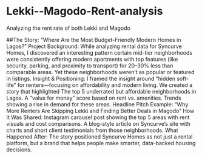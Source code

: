 # Lekki--Magodo-Rent-analysis
Analyzing the rent rate of both Lekki and Magodo


##The Story: “Where Are the Most Budget-Friendly Modern Homes in Lagos?” Project Background: While analyzing rental data for Syncurve Homes, I discovered an interesting pattern certain mid-tier neighborhoods were consistently offering modern apartments with top features (like security, parking, and proximity to transport) for 20–30% less than comparable areas. Yet these neighborhoods weren’t as popular or featured in listings. Insight & Positioning: I framed the insight around “hidden soft-life” for renters—focusing on affordability and modern living. We created a story that highlighted The top 5 underrated but affordable neighborhoods in Lagos. A “value for money” score based on rent vs. amenities. Trends showing a rise in demand for these areas. Headline Pitch Example: “Why More Renters Are Skipping Lekki and Finding Better Deals in Magodo” How It Was Shared: Instagram carousel post showing the top 5 areas with rent visuals and cost comparisons. A blog-style article on Syncurve’s site with charts and short client testimonials from those neighborhoods. What Happened After: The story positioned Syncurve Homes as not just a rental platform, but a brand that helps people make smarter, data-backed housing decisions.

